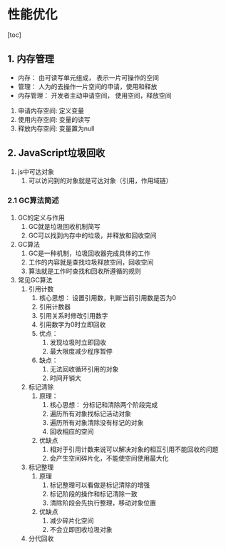 # 性能优化
[toc]

## 1. 内存管理
- 内存： 由可读写单元组成， 表示一片可操作的空间
- 管理： 人为的去操作一片空间的申请，使用和释放
- 内存管理： 开发者主动申请空间， 使用空间，释放空间

1. 申请内存空间: 定义变量
2. 使用内存空间: 变量的读写
3. 释放内存空间: 变量置为null


## 2. JavaScript垃圾回收

1. js中可达对象
   1. 可以访问到的对象就是可达对象（引用，作用域链）

### 2.1 GC算法简述

1. GC的定义与作用
   1. GC就是垃圾回收机制简写
   2. GC可以找到内存中的垃圾，并释放和回收空间
2. GC算法
   1. GC是一种机制，垃圾回收器完成具体的工作
   2. 工作的内容就是查找垃圾释放空间，回收空间
   3. 算法就是工作时查找和回收所遵循的规则
3. 常见GC算法
   1. 引用计数
      1. 核心思想： 设置引用数，判断当前引用数是否为0
      2. 引用计数器
      3. 引用关系时修改引用数字
      4. 引用数字为0时立即回收
      5. 优点： 
         1. 发现垃圾时立即回收
         2. 最大限度减少程序暂停
      6. 缺点：
         1. 无法回收循环引用的对象
         2. 时间开销大
   2. 标记清除
      1. 原理：
         1. 核心思想： 分标记和清除两个阶段完成
         2. 遍历所有对象找标记活动对象
         3. 遍历所有对象清除没有标记的对象
         4. 回收相应的空间
      2. 优缺点
         1. 相对于引用计数来说可以解决对象的相互引用不能回收的问题
         2. 会产生空间碎片化，不能使空间使用最大化
   3. 标记整理
      1. 原理
         1. 标记整理可以看做是标记清除的增强
         2. 标记阶段的操作和标记清除一致
         3. 清除阶段会先执行整理，移动对象位置
      2. 优缺点
         1. 减少碎片化空间
         2. 不会立即回收垃圾对象
   4. 分代回收